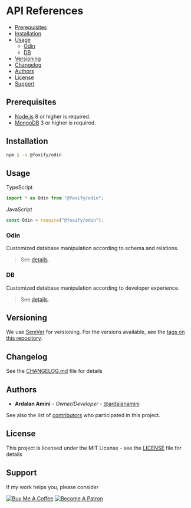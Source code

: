 # API References <!-- omit in toc -->

- [Prerequisites](#prerequisites)
- [Installation](#installation)
- [Usage](#usage)
  - [Odin](#odin)
  - [DB](#db)
- [Versioning](#versioning)
- [Changelog](#changelog)
- [Authors](#authors)
- [License](#license)
- [Support](#support)

## Prerequisites

- [Node.js](https://nodejs.org/en/download) 8 or higher is required.
- [MongoDB](https://www.mongodb.com/download-center) 3 or higher is required.

## Installation

```bash
npm i -s @foxify/odin
```

## Usage

TypeScript

```typescript
import * as Odin from "@foxify/odin";
```

JavaScript

```javascript
const Odin = require("@foxify/odin");
```

### Odin

Customized database manipulation according to schema and relations.

> See [details](./Odin.md).

### DB

Customized database manipulation according to developer experience.

> See [details](./DB.md).

## Versioning

We use [SemVer](http://semver.org) for versioning. For the versions available, see the [tags on this repository](https://github.com/foxifyjs/odin/tags).

## Changelog

See the [CHANGELOG.md](CHANGELOG.md) file for details

## Authors

- **Ardalan Amini** - *Owner/Developer* - [@ardalanamini](https://github.com/ardalanamini)

See also the list of [contributors](https://github.com/foxifyjs/odin/contributors) who participated in this project.

## License

This project is licensed under the MIT License - see the [LICENSE](LICENSE) file for details

## Support

If my work helps you, please consider

[![Buy Me A Coffee](https://www.buymeacoffee.com/assets/img/custom_images/orange_img.png)](https://www.buymeacoffee.com/ardalanamini)
[![Become A Patron](https://c5.patreon.com/external/logo/become_a_patron_button.png)](https://www.patreon.com/ardalanamini)
